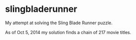 slingbladerunner
================

My attempt at solving the Sling Blade Runner puzzle.

As of Oct 5, 2014 my solution finds a chain of 217 movie titles.
